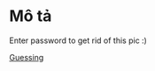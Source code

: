 # Mô tả
Enter password to get rid of this pic :)

[Guessing](https://docs.google.com/forms/d/e/1FAIpQLSdZSgvCkL-NgqtHPR1CRtawjakuwIQ4Zfi0i-cSWpNm7vH1Wg/viewform)
